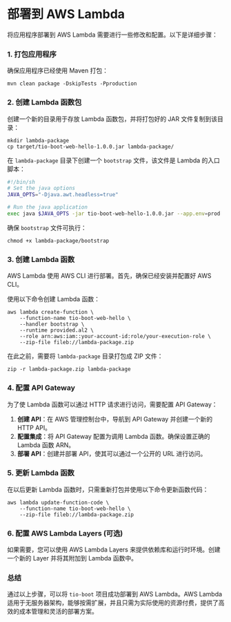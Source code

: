 # 部署到 AWS Lambda

将应用程序部署到 AWS Lambda 需要进行一些修改和配置。以下是详细步骤：

### 1. 打包应用程序

确保应用程序已经使用 Maven 打包：

```shell
mvn clean package -DskipTests -Pproduction
```

### 2. 创建 Lambda 函数包

创建一个新的目录用于存放 Lambda 函数包，并将打包好的 JAR 文件复制到该目录：

```shell
mkdir lambda-package
cp target/tio-boot-web-hello-1.0.0.jar lambda-package/
```

在 `lambda-package` 目录下创建一个 `bootstrap` 文件，该文件是 Lambda 的入口脚本：

```bash
#!/bin/sh
# Set the java options
JAVA_OPTS="-Djava.awt.headless=true"

# Run the java application
exec java $JAVA_OPTS -jar tio-boot-web-hello-1.0.0.jar --app.env=prod
```

确保 `bootstrap` 文件可执行：

```shell
chmod +x lambda-package/bootstrap
```

### 3. 创建 Lambda 函数

AWS Lambda 使用 AWS CLI 进行部署。首先，确保已经安装并配置好 AWS CLI。

使用以下命令创建 Lambda 函数：

```shell
aws lambda create-function \
    --function-name tio-boot-web-hello \
    --handler bootstrap \
    --runtime provided.al2 \
    --role arn:aws:iam::your-account-id:role/your-execution-role \
    --zip-file fileb://lambda-package.zip
```

在此之前，需要将 `lambda-package` 目录打包成 ZIP 文件：

```shell
zip -r lambda-package.zip lambda-package
```

### 4. 配置 API Gateway

为了使 Lambda 函数可以通过 HTTP 请求进行访问，需要配置 API Gateway：

1. **创建 API**：在 AWS 管理控制台中，导航到 API Gateway 并创建一个新的 HTTP API。
2. **配置集成**：将 API Gateway 配置为调用 Lambda 函数。确保设置正确的 Lambda 函数 ARN。
3. **部署 API**：创建并部署 API，使其可以通过一个公开的 URL 进行访问。

### 5. 更新 Lambda 函数

在以后更新 Lambda 函数时，只需重新打包并使用以下命令更新函数代码：

```shell
aws lambda update-function-code \
    --function-name tio-boot-web-hello \
    --zip-file fileb://lambda-package.zip
```

### 6. 配置 AWS Lambda Layers (可选)

如果需要，您可以使用 AWS Lambda Layers 来提供依赖库和运行时环境。创建一个新的 Layer 并将其附加到 Lambda 函数中。

### 总结

通过以上步骤，可以将 `tio-boot` 项目成功部署到 AWS Lambda。AWS Lambda 适用于无服务器架构，能够按需扩展，并且只需为实际使用的资源付费，提供了高效的成本管理和灵活的部署方案。
